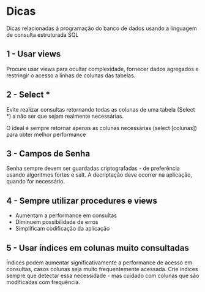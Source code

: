 # Dicas 

Dicas relacionadas á programação do banco de dados usando a linguagem de consulta estruturada SQL

## 1 - Usar views

Procure usar views para ocultar complexidade, fornecer dados agregados e restringir o acesso a linhas de colunas das tabelas.

## 2 - Select *
Evite realizar consultas retornando todas as colunas de uma tabela (Select *) a não ser que sejam realmente necessárias.

O ideal é sempre retornar apenas as colunas necessárias (select [colunas]) para obter melhor performance
 
## 3 - Campos de Senha

Senha sempre devem ser guardadas criptografadas - de preferência usando algoritmos fortes e salt.
A decriptação deve ocorrer na aplicação, quando for necessário.

## 4 - Sempre utilizar procedures e views
* Aumentam a performance em consultas
* Diminuem possibilidade de erros
* Simplificam codificação da aplicação

## 5 - Usar índices em colunas muito consultadas

Índices podem aumentar significativamente a performance de acesso em consultas, casos colunas seja muito frequentemente acessada.
Crie índices sempre que detectar essa necessidade - mas cuidado com colunas que são modificadas com frequência.


